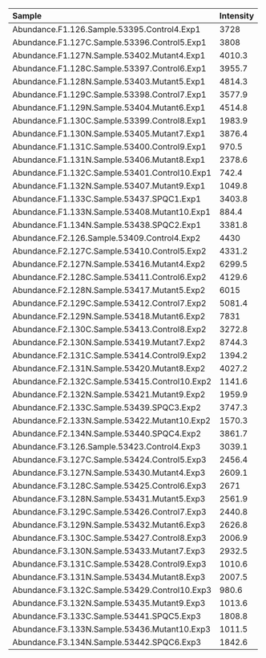 |  Sample                                      | Intensity      |
|:---------------------------------------------|:------|
|Abundance.F1.126.Sample.53395.Control4.Exp1   |3728   |
|Abundance.F1.127C.Sample.53396.Control5.Exp1  |3808   |
|Abundance.F1.127N.Sample.53402.Mutant4.Exp1   |4010.3 |
|Abundance.F1.128C.Sample.53397.Control6.Exp1  |3955.7 |
|Abundance.F1.128N.Sample.53403.Mutant5.Exp1   |4814.3 |
|Abundance.F1.129C.Sample.53398.Control7.Exp1  |3577.9 |
|Abundance.F1.129N.Sample.53404.Mutant6.Exp1   |4514.8 |
|Abundance.F1.130C.Sample.53399.Control8.Exp1  |1983.9 |
|Abundance.F1.130N.Sample.53405.Mutant7.Exp1   |3876.4 |
|Abundance.F1.131C.Sample.53400.Control9.Exp1  |970.5  |
|Abundance.F1.131N.Sample.53406.Mutant8.Exp1   |2378.6 |
|Abundance.F1.132C.Sample.53401.Control10.Exp1 |742.4  |
|Abundance.F1.132N.Sample.53407.Mutant9.Exp1   |1049.8 |
|Abundance.F1.133C.Sample.53437.SPQC1.Exp1     |3403.8 |
|Abundance.F1.133N.Sample.53408.Mutant10.Exp1  |884.4  |
|Abundance.F1.134N.Sample.53438.SPQC2.Exp1     |3381.8 |
|Abundance.F2.126.Sample.53409.Control4.Exp2   |4430   |
|Abundance.F2.127C.Sample.53410.Control5.Exp2  |4331.2 |
|Abundance.F2.127N.Sample.53416.Mutant4.Exp2   |6299.5 |
|Abundance.F2.128C.Sample.53411.Control6.Exp2  |4129.6 |
|Abundance.F2.128N.Sample.53417.Mutant5.Exp2   |6015   |
|Abundance.F2.129C.Sample.53412.Control7.Exp2  |5081.4 |
|Abundance.F2.129N.Sample.53418.Mutant6.Exp2   |7831   |
|Abundance.F2.130C.Sample.53413.Control8.Exp2  |3272.8 |
|Abundance.F2.130N.Sample.53419.Mutant7.Exp2   |8744.3 |
|Abundance.F2.131C.Sample.53414.Control9.Exp2  |1394.2 |
|Abundance.F2.131N.Sample.53420.Mutant8.Exp2   |4027.2 |
|Abundance.F2.132C.Sample.53415.Control10.Exp2 |1141.6 |
|Abundance.F2.132N.Sample.53421.Mutant9.Exp2   |1959.9 |
|Abundance.F2.133C.Sample.53439.SPQC3.Exp2     |3747.3 |
|Abundance.F2.133N.Sample.53422.Mutant10.Exp2  |1570.3 |
|Abundance.F2.134N.Sample.53440.SPQC4.Exp2     |3861.7 |
|Abundance.F3.126.Sample.53423.Control4.Exp3   |3039.1 |
|Abundance.F3.127C.Sample.53424.Control5.Exp3  |2456.4 |
|Abundance.F3.127N.Sample.53430.Mutant4.Exp3   |2609.1 |
|Abundance.F3.128C.Sample.53425.Control6.Exp3  |2671   |
|Abundance.F3.128N.Sample.53431.Mutant5.Exp3   |2561.9 |
|Abundance.F3.129C.Sample.53426.Control7.Exp3  |2440.8 |
|Abundance.F3.129N.Sample.53432.Mutant6.Exp3   |2626.8 |
|Abundance.F3.130C.Sample.53427.Control8.Exp3  |2006.9 |
|Abundance.F3.130N.Sample.53433.Mutant7.Exp3   |2932.5 |
|Abundance.F3.131C.Sample.53428.Control9.Exp3  |1010.6 |
|Abundance.F3.131N.Sample.53434.Mutant8.Exp3   |2007.5 |
|Abundance.F3.132C.Sample.53429.Control10.Exp3 |980.6  |
|Abundance.F3.132N.Sample.53435.Mutant9.Exp3   |1013.6 |
|Abundance.F3.133C.Sample.53441.SPQC5.Exp3     |1808.8 |
|Abundance.F3.133N.Sample.53436.Mutant10.Exp3  |1011.5 |
|Abundance.F3.134N.Sample.53442.SPQC6.Exp3     |1842.6 |

